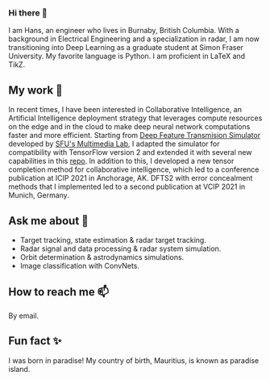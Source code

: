### Hi there 👋

I am Hans, an engineer who lives in Burnaby, British Columbia. With a background in Electrical Engineering and a specialization in radar, I am now transitioning into Deep Learning as a graduate student at Simon Fraser University. My favorite language is Python. I am proficient in LaTeX and TikZ.

## My work 🔭
In recent times, I have been interested in Collaborative Intelligence, an Artificial Intelligence deployment strategy that leverages compute resources on the edge and in the cloud to make deep neural network computations faster and more efficient. Starting from [Deep Feature Transmision Simulator](https://github.com/SFU-Multimedia-Lab/DFTS) developed by [SFU's Multimedia Lab](http://multimedia.fas.sfu.ca/), I adapted the simulator for compatibility with TensorFlow version 2 and extended it with several new capabilities in this [repo](https://github.com/AshivDhondea/DFTS2). In addition to this, I developed a new tensor completion method for collaborative intelligence, which led to a conference publication at ICIP 2021 in Anchorage, AK. DFTS2 with error concealment methods that I implemented led to a second publication at VCIP 2021 in Munich, Germany.

## Ask me about 💬 
* Target tracking, state estimation & radar target tracking.
* Radar signal and data processing & radar system simulation.
* Orbit determination & astrodynamics simulations.
* Image classification with ConvNets.

## How to reach me 📫
By email.

## Fun fact ✨
I was born in paradise! My country of birth, Mauritius, is known as paradise island.

<!--
**AshivDhondea/AshivDhondea** is a ✨ _special_ ✨ repository because its `README.md` (this file) appears on your GitHub profile.
